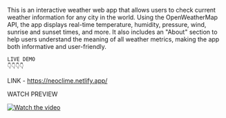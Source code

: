 This is an interactive weather web app that allows users to check current weather information for any city in the world.
Using the OpenWeatherMap API, the app displays real-time temperature, humidity, pressure, wind, sunrise and sunset times, and more.
It also includes an "About" section to help users understand the meaning of all weather metrics, making the app both informative and user-friendly.
```
LIVE DEMO
👇👇👇👇

```

LINK -  https://neoclime.netlify.app/

WATCH PREVIEW 

[![Watch the video](https://img.youtube.com/vi/bL68DESHFjA/0.jpg)](https://www.youtube.com/watch?v=bL68DESHFjA)






